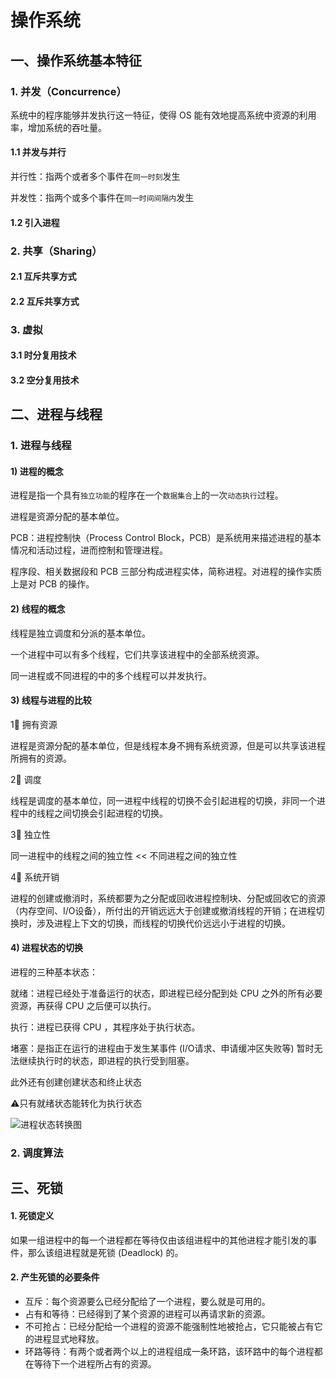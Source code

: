 # 操作系统

## 一、操作系统基本特征

### 1. 并发（Concurrence）

系统中的程序能够并发执行这一特征，使得 OS 能有效地提高系统中资源的利用率，增加系统的吞吐量。

#### 1.1  并发与并行

并行性：指两个或者多个事件在`同一时刻`发生

并发性：指两个或多个事件在`同一时间间隔内`发生

#### 1.2  引入进程



### 2. 共享（Sharing）



#### 2.1  互斥共享方式





#### 2.2  互斥共享方式



### 3. 虚拟



#### 3.1  时分复用技术



#### 3.2  空分复用技术



## 二、进程与线程
### 1.  进程与线程

#### 1)  进程的概念

进程是指一个具有`独立功能`的程序在一个`数据集合`上的一次`动态执行`过程。



进程是资源分配的基本单位。



PCB：进程控制快（Process Control Block，PCB）是系统用来描述进程的基本情况和活动过程，进而控制和管理进程。

程序段、相关数据段和 PCB 三部分构成进程实体，简称进程。对进程的操作实质上是对 PCB 的操作。

#### 2)  线程的概念

线程是独立调度和分派的基本单位。



一个进程中可以有多个线程，它们共享该进程中的全部系统资源。

同一进程或不同进程的中的多个线程可以并发执行。

#### 3)   线程与进程的比较

1⃣️  拥有资源

进程是资源分配的基本单位，但是线程本身不拥有系统资源，但是可以共享该进程所拥有的资源。

2⃣️  调度

线程是调度的基本单位，同一进程中线程的切换不会引起进程的切换，非同一个进程中的线程之间切换会引起进程的切换。

3⃣️  独立性

同一进程中的线程之间的独立性 <<  不同进程之间的独立性

4⃣️  系统开销

进程的创建或撤消时，系统都要为之分配或回收进程控制块、分配或回收它的资源（内存空间、I/O设备），所付出的开销远远大于创建或撤消线程的开销；在进程切换时，涉及进程上下文的切换，而线程的切换代价远远小于进程的切换。

#### 4)  进程状态的切换

进程的三种基本状态：

就绪：进程已经处于准备运行的状态，即进程已经分配到处 CPU 之外的所有必要资源，再获得 CPU 之后便可以执行。

执行：进程已获得 CPU ，其程序处于执行状态。

堵塞：是指正在运行的进程由于发生某事件 (I/O请求、申请缓冲区失败等) 暂时无法继续执行时的状态，即进程的执行受到阻塞。

此外还有创建创建状态和终止状态



⚠️只有就绪状态能转化为执行状态



![进程状态转换图](/Users/klee/Documents/Lee/docs/_media/images/status-change.png)

### 2.  调度算法

## 三、死锁

#### 1.  死锁定义

如果一组进程中的每一个进程都在等待仅由该组进程中的其他进程才能引发的事件，那么该组进程就是死锁 (Deadlock) 的。

#### 2.  产生死锁的必要条件

- 互斥：每个资源要么已经分配给了一个进程，要么就是可用的。
- 占有和等待：已经得到了某个资源的进程可以再请求新的资源。
- 不可抢占：已经分配给一个进程的资源不能强制性地被抢占，它只能被占有它的进程显式地释放。
- 环路等待：有两个或者两个以上的进程组成一条环路，该环路中的每个进程都在等待下一个进程所占有的资源。